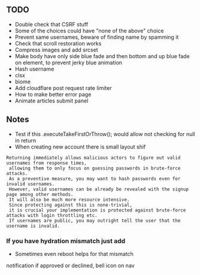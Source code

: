 ## TODO

- Double check that CSRF stuff
- Some of the choices could have "none of the above" choice
- Prevent same usernames, beware of finding name by spamming it
- Check that scroll restoration works
- Compress images and add srcset
- Make body have only side blue fade and then bottom and up blue fade on element, to prevent jerky blue animation
- Hash username
- clsx
- biome
- Add cloudflare post request rate limiter
- How to make better error page
- Animate articles submit panel

## Notes

- Test if this .executeTakeFirstOrThrow(); would allow not checking for null in return
- When creating new account there is small layout shif

```
Returning immediately allows malicious actors to figure out valid usernames from response times,
 allowing them to only focus on guessing passwords in brute-force attacks.
 As a preventive measure, you may want to hash passwords even for invalid usernames.
 However, valid usernames can be already be revealed with the signup page among other methods.
 It will also be much more resource intensive.
 Since protecting against this is none-trivial,
 it is crucial your implementation is protected against brute-force attacks with login throttling etc.
 If usernames are public, you may outright tell the user that the username is invalid.
```

### If you have hydration mismatch just add <Suspense>

- Sometimes even reboot helps for that mismatch



notification if approved or declined, bell icon on nav
